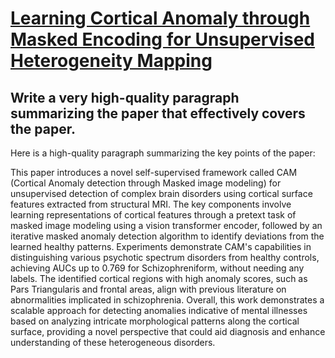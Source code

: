 # [Learning Cortical Anomaly through Masked Encoding for Unsupervised   Heterogeneity Mapping](https://arxiv.org/abs/2312.02762)

## Write a very high-quality paragraph summarizing the paper that effectively covers the paper.

 Here is a high-quality paragraph summarizing the key points of the paper:

This paper introduces a novel self-supervised framework called CAM (Cortical Anomaly detection through Masked image modeling) for unsupervised detection of complex brain disorders using cortical surface features extracted from structural MRI. The key components involve learning representations of cortical features through a pretext task of masked image modeling using a vision transformer encoder, followed by an iterative masked anomaly detection algorithm to identify deviations from the learned healthy patterns. Experiments demonstrate CAM's capabilities in distinguishing various psychotic spectrum disorders from healthy controls, achieving AUCs up to 0.769 for Schizophreniform, without needing any labels. The identified cortical regions with high anomaly scores, such as Pars Triangularis and frontal areas, align with previous literature on abnormalities implicated in schizophrenia. Overall, this work demonstrates a scalable approach for detecting anomalies indicative of mental illnesses based on analyzing intricate morphological patterns along the cortical surface, providing a novel perspective that could aid diagnosis and enhance understanding of these heterogeneous disorders.
